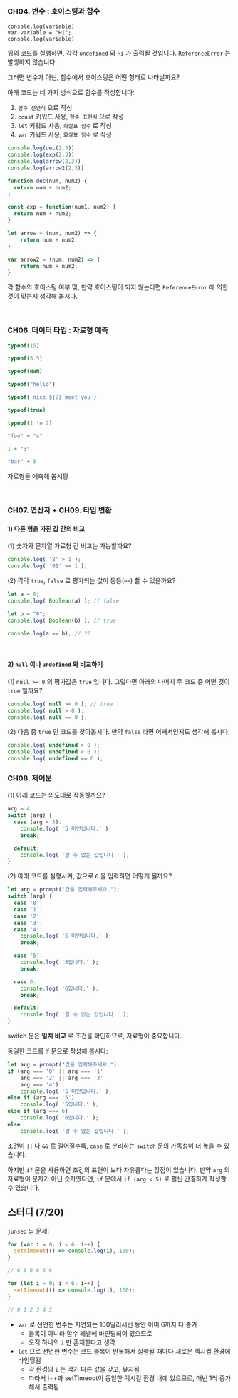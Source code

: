 ### CH04. 변수 : 호이스팅과 함수
```
console.log(variable)
var variable = "Hi";
console.log(variable)
```
위의 코드를 실행하면, 각각 `undefined` 와 `Hi` 가 출력될 것입니다.
`ReferenceError` 는 발생하지 않습니다.

그러면 변수가 아닌, 함수에서 호이스팅은 어떤 형태로 나타날까요?

아래 코드는 네 가지 방식으로 함수를 작성합니다:
1. `함수 선언식` 으로 작성
2. `const` 키워드 사용, `함수 표현식` 으로 작성
3. `let` 키워드 사용, `화살표 함수` 로 작성
4. `var` 키워드 사용, `화살표 함수` 로 작성

```js
console.log(dec(2,3))
console.log(exp(2,3))
console.log(arrow(2,3))
console.log(arrow2(2,3))

function dec(num, num2) {
  return num + num2;
}

const exp = function(num1, num2) {
  return num + num2;
}

let arrow = (num, num2) => {
	return num + num2;
} 

var arrow2 = (num, num2) => {
	return num + num2;
} 
```

각 함수의 호이스팅 여부 및, 만약 호이스팅이 되지 않는다면 `ReferenceError` 에 의한 것이 맞는지 생각해 봅시다.

<br/>

### CH06. 데이터 타입 : 자료형 예측
```js
typeof(15)

typeof(5.5)

typeof(NaN)

typeof("hello")

typeof(`nice ${2} meet you`)

typeof(true)

typeof(1 != 2)

"foo" + "s"

1 + "3"

"bar" + 5
```
자료형을 예측해 봅시당

<br/>

### CH07. 연산자 + CH09. 타입 변환
#### 1) 다른 형을 가진 값 간의 비교
(1) 숫자와 문자열 자료형 간 비교는 가능할까요?
```js
console.log( '2' > 1 ); 
console.log( '01' == 1 );
```
(2) 각각 `true`, `false` 로 평가되는 값이 동등(`==`) 할 수 있을까요?
```js
let a = 0;
console.log( Boolean(a) ); // false

let b = "0";
console.log( Boolean(b) ); // true

console.log(a == b); // ??
```
<br/>

#### 2) `null` 이나 `undefined` 와 비교하기
(1) `null >= 0` 의 평가값은 `true` 입니다. 그렇다면 아래의 나머지 두 코드 중 어떤 것이 `true` 일까요?
```js
console.log( null >= 0 ); // true
console.log( null > 0 );
console.log( null == 0 );
```
(2) 다음 중 `true` 인 코드를 찾아봅시다. 만약 `false` 라면 어째서인지도 생각해 봅시다.
```js
console.log( undefined > 0 );
console.log( undefined < 0 );
console.log( undefined == 0 );
```

### CH08. 제어문
(1) 아래 코드는 의도대로 작동할까요?
```js
arg = 4
switch (arg) {
  case (arg < 5):
    console.log( '5 미만입니다.' );
    break;

  default:
    console.log( '알 수 없는 값입니다.' );
}
```
(2) 아래 코드를 실행시켜, 값으로 `6` 을 입력하면 어떻게 될까요?
```js
let arg = prompt("값을 입력해주세요.");
switch (arg) {
  case '0':
  case '1':
  case '2':
  case '3':
  case '4':
    console.log( '5 미만입니다.' );
    break;

  case '5':
    console.log( '5입니다.' );
    break;

  case 6:
    console.log( '6입니다.' );
    break;

  default:
    console.log( '알 수 없는 값입니다.' );
}
```
switch 문은 **일치 비교** 로 조건을 확인하므로, 자료형이 중요합니다.

동일한 코드를 if 문으로 작성해 봅시다:
```js
let arg = prompt("값을 입력해주세요.");
if (arg === '0' || arg === '1'
	arg === '2' || arg === '3'
	arg === '4')
    console.log( '5 미만입니다.' );
else if (arg === '5')
    console.log( '5입니다.' );
else if (arg === 6)
    console.log( '6입니다.' );
else
    console.log( '알 수 없는 값입니다.' );
```
조건이 `||` 나 `&&` 로 길어질수록, `case` 로 분리하는 `switch` 문의 가독성이 더 높을 수 있습니다.

하지만 `if` 문을 사용하면 조건의 표현이 보다 자유롭다는 장점이 있습니다. 
만약 `arg` 의 자료형이 문자가 아닌 숫자였다면, `if` 문에서 `if (arg < 5)` 로 훨씬 간결하게 작성할 수 있습니다.

## 스터디 (7/20)
`junseo` 님 문제:
```js
for (var i = 0; i < 6; i++) {
  setTimeout(() => console.log(i), 100);
}

// 6 6 6 6 6 6

for (let i = 0; i < 6; i++) {
  setTimeout(() => console.log(i), 100);
}

// 0 1 2 3 4 5
```
- `var` 로 선언한 변수는 지연되는 100밀리세컨 동안 이미 6까지 다 증가
  - 블록이 아니라 함수 레벨에 바인딩되어 있으므로
  - 오직 하나의 `i` 만 존재한다고 생각
- `let` 으로 선언한 변수는 코드 블록이 반복해서 실행될 때마다 새로운 렉시컬 환경에 바인딩됨
  - 각 환경의 `i` 는 각기 다른 값을 갖고, 유지됨
  - 따라서 i++과 setTimeout이 동일한 렉시컬 환경 내에 있으므로, 매번 1씩 증가해서 출력됨